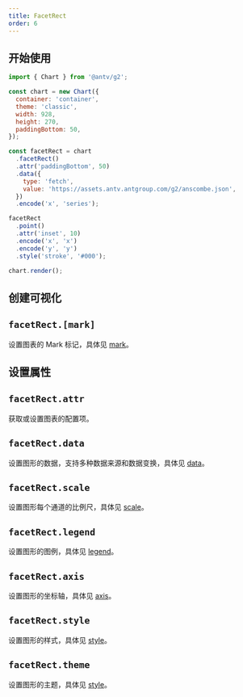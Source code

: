 ```yaml
---
title: FacetRect
order: 6
---
```


## 开始使用

```js
import { Chart } from '@antv/g2';

const chart = new Chart({
  container: 'container',
  theme: 'classic',
  width: 928,
  height: 270,
  paddingBottom: 50,
});

const facetRect = chart
  .facetRect()
  .attr('paddingBottom', 50)
  .data({
    type: 'fetch',
    value: 'https://assets.antv.antgroup.com/g2/anscombe.json',
  })
  .encode('x', 'series');

facetRect
  .point()
  .attr('inset', 10)
  .encode('x', 'x')
  .encode('y', 'y')
  .style('stroke', '#000');

chart.render();
```

## 创建可视化

## `facetRect.[mark]`

设置图表的 Mark 标记，具体见 [mark](/api/mark/area)。

## 设置属性

## `facetRect.attr`

获取或设置图表的配置项。

## `facetRect.data`

设置图形的数据，支持多种数据来源和数据变换，具体见 [data](/api/data/overview)。

## `facetRect.scale`

设置图形每个通道的比例尺，具体见 [scale](/api/scale/overview)。

## `facetRect.legend`

设置图形的图例，具体见 [legend](/api/component/legend)。

## `facetRect.axis`

设置图形的坐标轴，具体见 [axis](/api/component/axis)。

## `facetRect.style`

设置图形的样式，具体见 [style](/api/style/overview)。

## `facetRect.theme`

设置图形的主题，具体见 [style](/api/theme/overview)。
